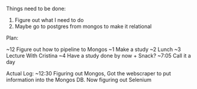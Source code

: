 Things need to be done:
  1. Figure out what I need to do
  2. Maybe go to postgres from mongos to make it relational



Plan:

~12 Figure out how to pipeline to Mongos
~1 Make a study
~2 Lunch
~3 Lecture With Cristina
~4 Have a study done by now + Snack?
~7:05 Call it a day

Actual Log:
~12:30 Figuring out Mongos, Got the webscraper to put information into the Mongos DB. Now figuring out Selenium
